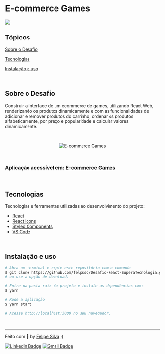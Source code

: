 # E-commerce Games

<p>
  <img src="https://img.shields.io/badge/Made%20by-Felipe%20Silva-6E40C9?style=flat-square">
</p>

## Tópicos 

[Sobre o Desafio](#sobre-o-desafio)

[Tecnologias](#tecnologias)

[Instalação e uso](#instalação-e-uso)

<br>

## Sobre o Desafio
  Construir a interface de um ecommerce de games, utilizando React Web, renderizando os produtos dinamicamente e com as funcionalidades de adicionar e remover produtos do carrinho, ordenar os produtos alfabeticamente, por preço e popularidade e calcular valores dinamicamente.


<br>

<p align="center">
    <img alt="E-commerce Games" src="https://i.imgur.com/pJP4MBX.gif" />
  </a>
</p>

<br>

### Aplicação acessível em: [E-commerce Games](https://ecommerce-games.vercel.app/)

<br>

## Tecnologias

Tecnologias e ferramentas utilizadas no desenvolvimento do projeto:

- [React](https://reactjs.org/)
- [React icons](https://react-icons.github.io/react-icons/)
- [Styled Components](https://styled-components.com/)
- [VS Code](https://code.visualstudio.com/) 
<br>

## Instalação e uso

```bash
# Abra um terminal e copie este repositório com o comando
$ git clone https://github.com/felpssc/Desafio-React-SuperaTecnologia.git
# ou use a opção de download.

# Entre na pasta raiz do projeto e instale as dependências com:
$ yarn

# Rode a aplicação
$ yarn start

# Acesse http://localhost:3000 no seu navegador.
```

<br>



---

Feito com 💜 by [Felipe Silva](https://github.com/felpssc) ;)

[![Linkedin Badge](https://img.shields.io/badge/-Felipe%20Silva-6E40C9?style=flat-square&logo=Linkedin&logoColor=white&link=https://www.linkedin.com/in/rafaeldcmartins/)](https://www.linkedin.com/in/felipesilva-1/) 
[![Gmail Badge](https://img.shields.io/badge/-carlosfelipesilva.fs@gmail.com-6E40C9?style=flat-square&logo=Gmail&logoColor=white&link=mailto:rafaeldcmartins@gmail.com)](mailto:carlosfelipesilva.fs@gmail.com)